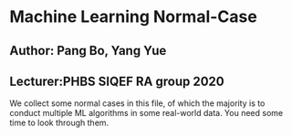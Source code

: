 # Machine Learning Normal-Case
## Author: Pang Bo, Yang Yue
## Lecturer:PHBS SIQEF RA group 2020

We collect some normal cases in this file, of which the majority is to conduct multiple ML algorithms in some real-world data. You need some time to look through them.